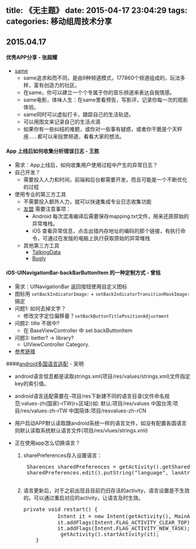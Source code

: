 title: 《无主题》
date: 2015-04-17 23:04:29
tags:
categories: 移动组周技术分享
---
## 2015.04.17

#### 优秀APP分享 - 张超耀
- [same](https://ohsame.com)
   - same追求和而不同，是由9种频道模式，177860个频道组成的，玩法多样，富有创造力的社区。
   - 在same，你可以建立一个个专属于你的音乐频道来表达自我情感。
   - same电影，体味人生：在same里看预告，写影评，记录你每一次的观影体验。
   - same同时可以虚拟打卡，跟踪自己的生活轨迹。
   - 可以用图文来记录自己的生活点滴
   - 如果你有一些纠结的难题，或你对一些事有疑惑，或者你干脆是个天秤座……都可以来投票频道，看看大家的想法。

#### App 上线后如何收集分析错误日志 - 王胜
- 需求：App上线后，如何收集用户使用过程中产生的异常日志？
- 自己开发？
  - 需要投入人力和时间，前端和后台都需要开发，而且可能是一个不断优化的过程
- 使用专业的第三方工具
  - 不需要投入额外人力，就可以快速集成专业日志收集功能
  - [友盟](http://www.umeng.com/)
    需要注意事项：
    - Android 每次混淆编译后需要保存mapping.txt文件，用来还原原始的异常堆栈。
    - iOS 查看异常信息，点击出错内存地址的编码的那个链接，有执行命令，可通过在发版的电脑上执行获取原始的异常堆栈
  - 其他第三方工具
    - [TalkingData](https://www.talkingdata.com/products.jsp)
    - [Bugly](http://bugly.qq.com/)

#### iOS-UINavigationBar-backBarButtonItem 的一种定制方式 - 曾铭

- 需求：UINavigationBar 返回按钮使用自定义图标
- 图标用 `setBackIndicatorImage:` + `setBackIndicatorTransitionMaskImage:` 搞定
- 问题1: 如何去掉文字？
	- 修改文字定位偏移量？`setBackButtonTitlePositionAdjustment`
- 问题2: title 不居中?
	- 在 BaseViewController 中 set backButtonItem
- 问题3: better? -\> library?
	- UIViewController Category.
- [参考链接](http://justabeech.com/2014/02/24/empty-back-button-on-ios7/)

####[android多国语言适配](http://blog.csdn.net/dyllove98/article/details/8831908) - 吴明
 - android语言信息都是读取strings.xml(项目/res/values/strings.xml)文件指定key的索引值。

 - android语言适配需要在-项目/res下新建不同的语言目录(文件命名规范:values-zh(国家)-rTW(r+区域))如:
       默认:项目/res/values
       中国台湾:项目/res/values-zh-rTW
       中国简体:项目/resvalues-zh-rCN

 - 用户启动APP默认读取跟android系统一样的语言文件，如没有配置各国语言则默认读取系统默认语言文件(项目/res/vlues/strings.xml)

 - 正在使用app怎么切换语言？
    <ol>
    <li>sharePreferences存入设置语言：</li>
    <pre>
	Sharences sharedPreferences = getActivity().getSharedPrefeivity().getPackageName(), 0);
	sharedPreferences.edit().putString("language", lanAtr).commit();
	</pre>
    <li>语言更新后，对于之前出现且目前仍旧存活的activity，语言设置是不生效的。可以通过重启对应的activity，让语言及时生效。
    </li>

      <pre>private void restart() {
              Intent it = new Intent(getActivity(), MainActivity.class); //MainActivity是你想要重启的activity
              it.addFlags(Intent.FLAG_ACTIVITY_CLEAR_TOP);
              it.addFlags(Intent.FLAG_ACTIVITY_NEW_TASK);
               getActivity().startActivity(it);
	   }
      </pre>
      </ol>
